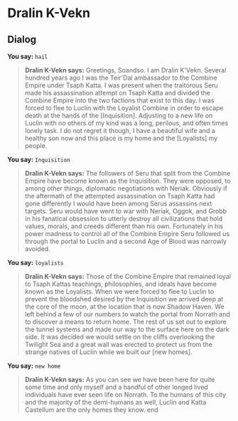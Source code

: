 # Dralin K-Vekn
## Dialog

**You say:** `hail`



>**Dralin K-Vekn says:** Greetings, Soandso. I am Dralin K'Vekn. Several hundred years ago I was the Teir'Dal ambassador to the Combine Empire under Tsaph Katta. I was present when the traitorous Seru made his assassination attempt on Tsaph Katta and divided the Combine Empire into the two factions that exist to this day. I was forced to flee to Luclin with the Loyalist Combine in order to escape death at the hands of the [Inquisition]. Adjusting to a new life on Luclin with no others of my kind was a long, perilous, and often times lonely task. I do not regret it though, I have a beautiful wife and a healthy son now and this place is my home and the [Loyalists] my people.

**You say:** `Inquisition`



>**Dralin K-Vekn says:** The followers of Seru that split from the Combine Empire have become known as the Inquisition. They were opposed, to among other things, diplomatic negotiations with Neriak. Obviously if the aftermath of the attempted assassination on Tsaph Katta had gone differently I would have been among Serus assassins next targets. Seru would have went to war with Neriak, Oggok, and Grobb in his fanatical obsession to utterly destroy all civilizations that hold values, morals, and creeds different than his own. Fortunately in his power madness to control all of the Combine Empire Seru followed us through the portal to Luclin and a second Age of Blood was narrowly avoided.

**You say:** `loyalists`



>**Dralin K-Vekn says:** Those of the Combine Empire that remained loyal to Tsaph Kattas teachings, philosophies, and ideals have become known as the Loyalists. When we were forced to flee to Luclin to prevent the bloodshed desired by the Inquisition we arrived deep at the core of the moon, at the location that is now Shadow Haven. We left behind a few of our numbers to watch the portal from Norrath and to discover a means to return home. The rest of us set out to explore the tunnel systems and made our way to the surface here on the dark side. It was decided we would settle on the cliffs overlooking the Twilight Sea and a great wall was erected to protect us from the strange natives of Luclin while we built our [new homes].

**You say:** `new home`



>**Dralin K-Vekn says:**  As you can see we have been here for quite some time and only myself and a handful of other longed lived individuals have ever seen life on Norrath. To the humans of this city and the majority of the demi-humans as well, Luclin and Katta Castellum are the only homes they know.
end
